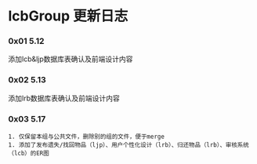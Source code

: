 # lcbGroup 更新日志
### 0x01 5.12
添加lcb&ljp数据库表确认及前端设计内容

### 0x02 5.13

添加lrb数据库表确认及前端设计内容

### 0x03 5.17

	1. 仅保留本组与公共文件，删除别的组的文件，便于merge
	1. 添加了发布遗失/找回物品（ljp）、用户个性化设计（lrb）、归还物品（lrb）、审核系统（lcb）的ER图


